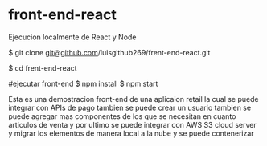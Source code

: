 # front-end-react

Ejecucion localmente de React y Node

$ git clone git@github.com/luisgithub269/frent-end-react.git

$ cd frent-end-react

#ejecutar front-end 
$ npm install
$ npm start

Esta es una demostracion front-end de una aplicaion retail la cual se puede integrar con APIs de pago tambien se puede crear un usuario 
tambien se puede agregar mas componentes de los que se necesitan en cuanto articulos de venta
y por ultimo se puede integrar con AWS S3 cloud server y migrar los elementos de manera local a la nube y se puede contenerizar

